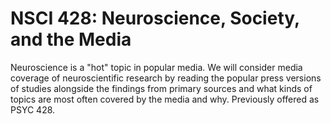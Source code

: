 # NSCI 428: Neuroscience, Society, and the Media

Neuroscience is a "hot" topic in popular media. We will consider media coverage of neuroscientific research by reading the popular press versions of studies alongside the findings from primary sources and what kinds of topics are most often covered by the media and why. Previously offered as PSYC 428.